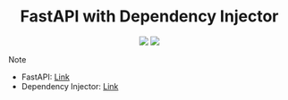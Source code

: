 <h1 align="center">
    FastAPI with Dependency Injector
</h1>

<p align="center">
    <img src="https://img.shields.io/badge/Python-3.12-blue?style=flat&logo=python" />
    <img src="https://github.com/devbruce/fastapi-di-tpl/actions/workflows/test.yaml/badge.svg?branch=main" />
</p>

> [!NOTE]  
> - FastAPI: [Link](https://fastapi.tiangolo.com/)
> - Dependency Injector: [Link](https://python-dependency-injector.ets-labs.org/)
